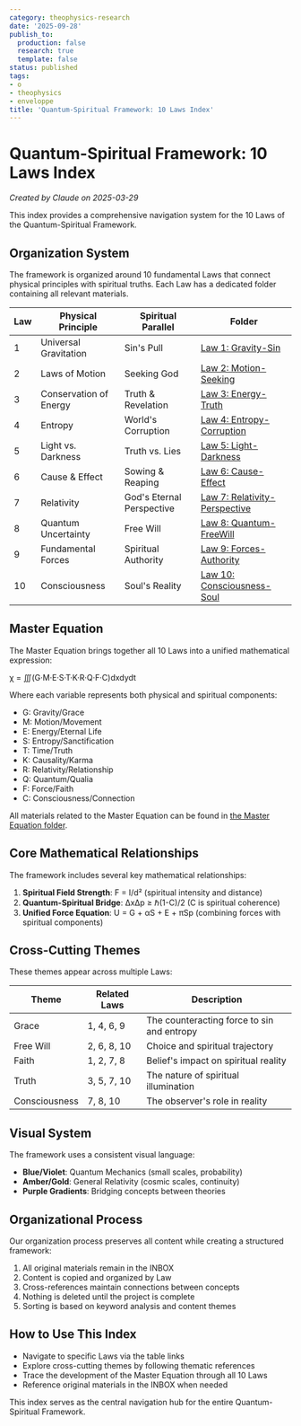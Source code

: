 ```yaml
---
category: theophysics-research
date: '2025-09-28'
publish_to:
  production: false
  research: true
  template: false
status: published
tags:
- o
- theophysics
- enveloppe
title: 'Quantum-Spiritual Framework: 10 Laws Index'
---
```

   
# Quantum-Spiritual Framework: 10 Laws Index   
   
*Created by Claude on 2025-03-29*   
   
This index provides a comprehensive navigation system for the 10 Laws of the Quantum-Spiritual Framework.   
   
## Organization System   
   
The framework is organized around 10 fundamental Laws that connect physical principles with spiritual truths. Each Law has a dedicated folder containing all relevant materials.   
   
| Law | Physical Principle | Spiritual Parallel | Folder |   
|-----|-------------------|-------------------|--------|   
| 1 | Universal Gravitation | Sin's Pull | [Law 1: Gravity-Sin](10_Laws/Law_01_Gravity_Sin/README.md) |   
| 2 | Laws of Motion | Seeking God | [Law 2: Motion-Seeking](10_Laws/Law_02_Motion_Seeking/README.md) |   
| 3 | Conservation of Energy | Truth & Revelation | [Law 3: Energy-Truth](10_Laws/Law_03_Energy_Truth/README.md) |   
| 4 | Entropy | World's Corruption | [Law 4: Entropy-Corruption](10_Laws/Law_04_Entropy_Corruption/README.md) |   
| 5 | Light vs. Darkness | Truth vs. Lies | [Law 5: Light-Darkness](10_Laws/Law_05_Light_Darkness/README.md) |   
| 6 | Cause & Effect | Sowing & Reaping | [Law 6: Cause-Effect](10_Laws/Law_06_Cause_Effect/README.md) |   
| 7 | Relativity | God's Eternal Perspective | [Law 7: Relativity-Perspective](10_Laws/Law_07_Relativity_Perspective/README.md) |   
| 8 | Quantum Uncertainty | Free Will | [Law 8: Quantum-FreeWill](10_Laws/Law_08_Quantum_FreeWill/README.md) |   
| 9 | Fundamental Forces | Spiritual Authority | [Law 9: Forces-Authority](10_Laws/Law_09_Forces_Authority/README.md) |   
| 10 | Consciousness | Soul's Reality | [Law 10: Consciousness-Soul](10_Laws/Law_10_Consciousness_Soul/README.md) |   
   
## Master Equation   
   
The Master Equation brings together all 10 Laws into a unified mathematical expression:   
   
χ = ∭(G·M·E·S·T·K·R·Q·F·C)dxdydt   
   
Where each variable represents both physical and spiritual components:   
   
- G: Gravity/Grace   
- M: Motion/Movement   
- E: Energy/Eternal Life   
- S: Entropy/Sanctification   
- T: Time/Truth   
- K: Causality/Karma   
- R: Relativity/Relationship   
- Q: Quantum/Qualia   
- F: Force/Faith   
- C: Consciousness/Connection   
   
All materials related to the Master Equation can be found in [the Master Equation folder](Master_Equation/README.md).   
   
## Core Mathematical Relationships   
   
The framework includes several key mathematical relationships:   
   
1. **Spiritual Field Strength**: F = I/d² (spiritual intensity and distance)   
2. **Quantum-Spiritual Bridge**: ΔxΔp ≥ ℏ(1-C)/2 (C is spiritual coherence)   
3. **Unified Force Equation**: U = G + αS + E + πSp (combining forces with spiritual components)   
   
## Cross-Cutting Themes   
   
These themes appear across multiple Laws:   
   
| Theme | Related Laws | Description |   
|-------|-------------|-------------|   
| Grace | 1, 4, 6, 9 | The counteracting force to sin and entropy |   
| Free Will | 2, 6, 8, 10 | Choice and spiritual trajectory |   
| Faith | 1, 2, 7, 8 | Belief's impact on spiritual reality |   
| Truth | 3, 5, 7, 10 | The nature of spiritual illumination |   
| Consciousness | 7, 8, 10 | The observer's role in reality |   
   
## Visual System   
   
The framework uses a consistent visual language:   
   
   
- **Blue/Violet**: Quantum Mechanics (small scales, probability)   
- **Amber/Gold**: General Relativity (cosmic scales, continuity)   
- **Purple Gradients**: Bridging concepts between theories   
   
## Organizational Process   
   
Our organization process preserves all content while creating a structured framework:   
   
1. All original materials remain in the INBOX   
2. Content is copied and organized by Law   
3. Cross-references maintain connections between concepts   
4. Nothing is deleted until the project is complete   
5. Sorting is based on keyword analysis and content themes   
   
## How to Use This Index   
   
   
- Navigate to specific Laws via the table links   
- Explore cross-cutting themes by following thematic references   
- Trace the development of the Master Equation through all 10 Laws   
- Reference original materials in the INBOX when needed   
   
This index serves as the central navigation hub for the entire Quantum-Spiritual Framework.